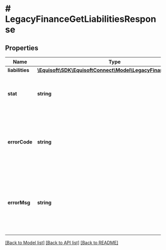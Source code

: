 # # LegacyFinanceGetLiabilitiesResponse

## Properties

Name | Type | Description | Notes
------------ | ------------- | ------------- | -------------
**liabilities** | [**\Equisoft\SDK\EquisoftConnect\Model\LegacyFinanceLiability[]**](LegacyFinanceLiability.md) |  |
**stat** | **string** | Status of the request that has been made. Can be &#39;ok&#39; or &#39;fail&#39; | [optional]
**errorCode** | **string** | If the request has failed, this element will contain the error code related to the problem encountered. | [optional]
**errorMsg** | **string** | If the request has failed, this element will contain the error message related to the problem encountered. | [optional]

[[Back to Model list]](../../README.md#models) [[Back to API list]](../../README.md#endpoints) [[Back to README]](../../README.md)
